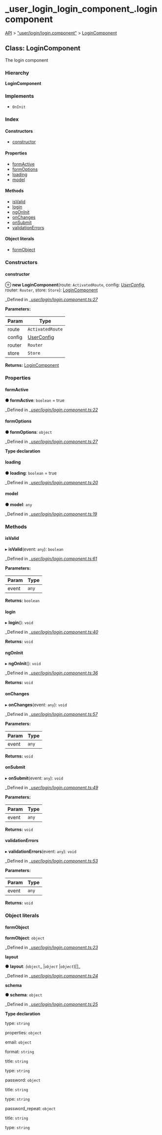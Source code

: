 # \_user\_login\_login\_component\_.logincomponent

[API](../../api-1.md) &gt; ["user/login/login.component"](../modules/_user_login_login_component_.md) &gt; [LoginComponent](_user_login_login_component_.logincomponent.md)

## Class: LoginComponent

The login component

### Hierarchy

**LoginComponent**

### Implements

* `OnInit`

### Index

#### Constructors

* [constructor](_user_login_login_component_.logincomponent.md#constructor)

#### Properties

* [formActive](_user_login_login_component_.logincomponent.md#formactive)
* [formOptions](_user_login_login_component_.logincomponent.md#formoptions)
* [loading](_user_login_login_component_.logincomponent.md#loading)
* [model](_user_login_login_component_.logincomponent.md#model)

#### Methods

* [isValid](_user_login_login_component_.logincomponent.md#isvalid)
* [login](_user_login_login_component_.logincomponent.md#login)
* [ngOnInit](_user_login_login_component_.logincomponent.md#ngoninit)
* [onChanges](_user_login_login_component_.logincomponent.md#onchanges)
* [onSubmit](_user_login_login_component_.logincomponent.md#onsubmit)
* [validationErrors](_user_login_login_component_.logincomponent.md#validationerrors)

#### Object literals

* [formObject](_user_login_login_component_.logincomponent.md#formobject)

### Constructors

#### constructor

⊕ **new LoginComponent**\(route: `ActivatedRoute`, config: [_UserConfig_](_user_user_config_.userconfig.md), router: `Router`, store: `Store`\): [LoginComponent](_user_login_login_component_.logincomponent.md)

_Defined in _[_user/login/login.component.ts:27_](https://github.com/authumn/authumn-angular/blob/93ce399/projects/authumn-angular/src/user/login/login.component.ts#L27)

**Parameters:**

| Param | Type |
| --- | --- |
| route | `ActivatedRoute` |
| config | [UserConfig](_user_user_config_.userconfig.md) |
| router | `Router` |
| store | `Store` |

**Returns:** [LoginComponent](_user_login_login_component_.logincomponent.md)

### Properties

#### formActive

**● formActive**: `boolean` = true

_Defined in _[_user/login/login.component.ts:22_](https://github.com/authumn/authumn-angular/blob/93ce399/projects/authumn-angular/src/user/login/login.component.ts#L22)

#### formOptions

**● formOptions**: `object`

_Defined in _[_user/login/login.component.ts:27_](https://github.com/authumn/authumn-angular/blob/93ce399/projects/authumn-angular/src/user/login/login.component.ts#L27)

**Type declaration**

#### loading

**● loading**: `boolean` = true

_Defined in _[_user/login/login.component.ts:20_](https://github.com/authumn/authumn-angular/blob/93ce399/projects/authumn-angular/src/user/login/login.component.ts#L20)

#### model

**● model**: `any`

_Defined in _[_user/login/login.component.ts:19_](https://github.com/authumn/authumn-angular/blob/93ce399/projects/authumn-angular/src/user/login/login.component.ts#L19)

### Methods

#### isValid

▸ **isValid**\(event: `any`\): `boolean`

_Defined in _[_user/login/login.component.ts:61_](https://github.com/authumn/authumn-angular/blob/93ce399/projects/authumn-angular/src/user/login/login.component.ts#L61)

**Parameters:**

| Param | Type |
| --- | --- |
| event | `any` |

**Returns:** `boolean`

#### login

▸ **login**\(\): `void`

_Defined in _[_user/login/login.component.ts:40_](https://github.com/authumn/authumn-angular/blob/93ce399/projects/authumn-angular/src/user/login/login.component.ts#L40)

**Returns:** `void`

#### ngOnInit

▸ **ngOnInit**\(\): `void`

_Defined in _[_user/login/login.component.ts:36_](https://github.com/authumn/authumn-angular/blob/93ce399/projects/authumn-angular/src/user/login/login.component.ts#L36)

**Returns:** `void`

#### onChanges

▸ **onChanges**\(event: `any`\): `void`

_Defined in _[_user/login/login.component.ts:57_](https://github.com/authumn/authumn-angular/blob/93ce399/projects/authumn-angular/src/user/login/login.component.ts#L57)

**Parameters:**

| Param | Type |
| --- | --- |
| event | `any` |

**Returns:** `void`

#### onSubmit

▸ **onSubmit**\(event: `any`\): `void`

_Defined in _[_user/login/login.component.ts:49_](https://github.com/authumn/authumn-angular/blob/93ce399/projects/authumn-angular/src/user/login/login.component.ts#L49)

**Parameters:**

| Param | Type |
| --- | --- |
| event | `any` |

**Returns:** `void`

#### validationErrors

▸ **validationErrors**\(event: `any`\): `void`

_Defined in _[_user/login/login.component.ts:53_](https://github.com/authumn/authumn-angular/blob/93ce399/projects/authumn-angular/src/user/login/login.component.ts#L53)

**Parameters:**

| Param | Type |
| --- | --- |
| event | `any` |

**Returns:** `void`

### Object literals

#### formObject

**formObject**: `object`

_Defined in _[_user/login/login.component.ts:23_](https://github.com/authumn/authumn-angular/blob/93ce399/projects/authumn-angular/src/user/login/login.component.ts#L23)

**layout**

**● layout**: _\(_`object`_ \|_`object`_ \|_`object`_\)\[\]_

_Defined in _[_user/login/login.component.ts:24_](https://github.com/authumn/authumn-angular/blob/93ce399/projects/authumn-angular/src/user/login/login.component.ts#L24)

**schema**

**● schema**: `object`

_Defined in _[_user/login/login.component.ts:25_](https://github.com/authumn/authumn-angular/blob/93ce399/projects/authumn-angular/src/user/login/login.component.ts#L25)

**Type declaration**

type: `string`

properties: `object`

email: `object`

format: `string`

title: `string`

type: `string`

password: `object`

title: `string`

type: `string`

password\_repeat: `object`

title: `string`

type: `string`

